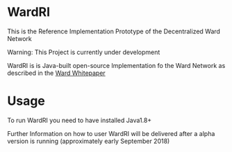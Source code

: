 # WardRI
This is the Reference Implementation Prototype of the Decentralized Ward Network

Warning: This Project is currently under development

WardRI is is Java-built open-source Implementation fo the Ward Network as described in the <a href="https://wardnetwork.org/whitepaper">Ward Whitepaper</a>

# Usage

To run WardRI you need to have installed Java1.8+

Further Information on how to user WardRI will be delivered after a alpha version is running (approximately early September 2018)
